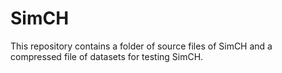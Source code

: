 # SimCH
This repository contains a folder of source files of SimCH and a compressed file of datasets for testing SimCH.
